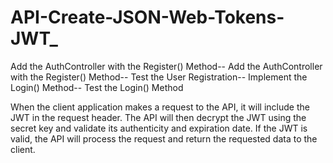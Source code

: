 # API-Create-JSON-Web-Tokens-JWT_
 Add the AuthController with the Register() Method--
 Add the AuthController with the Register() Method--
 Test the User Registration--
 Implement the Login() Method--
 Test the Login() Method
 
 When the client application makes a request to the API, it will include the JWT in the request header. The API will then decrypt the JWT using the secret key and validate its authenticity and expiration date. If the JWT is valid, the API will process the request and return the requested data to the client.
